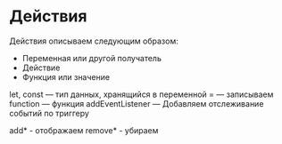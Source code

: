 # Действия

Действия описываем следующим образом:

- Переменная или другой получатель
- Действие
- Функция или значение

let, const — тип данных, хранящийся в переменной
= — записываем
function — функция
addEventListener — Добавляем отслеживание событий по триггеру

add* - отображаем
remove* - убираем